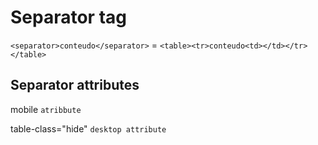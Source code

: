 # Separator tag
``<separator>conteudo</separator>`` = ``<table><tr>conteudo<td></td></tr></table>``



## Separator attributes
<separator
table-class=""
table-style=""
tr-class=""
tr-style=""
td-class=""
td-style="">
  
mobile ``atribbute``

 table-class="hide" `desktop attribute`
